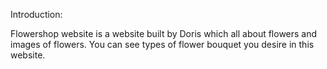 Introduction:

Flowershop website is a website built by Doris which all about flowers and images of flowers. You can see types of flower bouquet you desire  in this website. 
